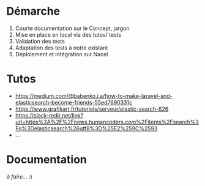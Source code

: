 # Démarche

1. Courte documentation sur le Concept, jargon
1. Mise en place en local via des tutos/ tests
1. Validation des tests
1. Adaptation des tests à notre existant
1. Déploiement et intégration sur Nacel

# Tutos

- https://medium.com/@babenko.i.a/how-to-make-laravel-and-elasticsearch-become-friends-55ed7690331c
- https://www.grafikart.fr/tutoriels/serveur/elastic-search-626
- https://slack-redir.net/link?url=https%3A%2F%2Fnews.humancoders.com%2Fitems%2Fsearch%3Fq%3Delasticsearch%26utf8%3D%25E2%259C%2593
- ...

# Documentation

*à faire...* :)